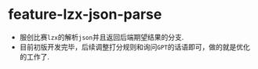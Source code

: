 # feature-lzx-json-parse

- 服创比赛`lzx`的解析`json`并且返回后端期望结果的分支.
- 目前初版开发完毕，后续调整打分规则和询问`GPT`的话语即可，做的就是优化的工作了.

